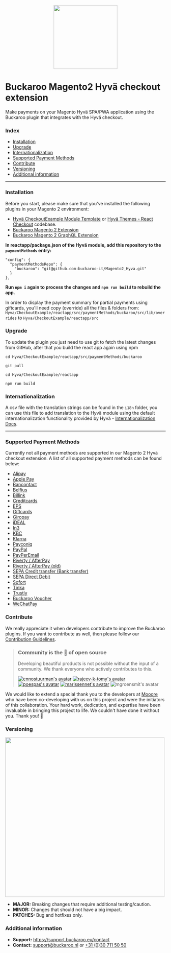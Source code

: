 <p align="center">
  <img src="https://www.buckaroo.nl/media/3577/magento2_hyva_icon.png" width="200px" position="center">
</p>

# Buckaroo Magento2 Hyvä checkout extension
Make payments on your Magento Hyvä SPA/PWA application using the Buckaroo plugin that integrates with the Hyvä checkout.

### Index
- [Installation](#installation)
- [Upgrade](#upgrade)
- [Internationalization](#internationalization)
- [Supported Payment Methods](#supported-payment-methods)
- [Contribute](#contribute)
- [Versioning](#versioning)
- [Additional information](#additional-information)
---

### Installation

Before you start, please make sure that you've installed the following plugins in your Magento 2 environment:

- [Hyvä CheckoutExample Module Template](https://github.com/hyva-themes/magento2-checkout-example)  or  [Hyvä Themes - React Checkout](https://github.com/hyva-themes/magento2-react-checkout)  codebase.
- [Buckaroo Magento 2 Extension](https://github.com/buckaroo-it/Magento2)
- [Buckaroo Magento 2 GraphQL Extension](https://github.com/buckaroo-it/Magento2_GraphQL)

**In reactapp/package.json of the Hyvä module, add this repository to the `paymentMethods` entry:**

```
"config": {
  "paymentMethodsRepo": {
    "buckaroo": "git@github.com:buckaroo-it/Magento2_Hyva.git"
  }
},
```

**Run `npm i` again to process the changes and `npm run build` to rebuild the app.**

In order to display the payment summary for partial payments using giftcards, you'll need copy (override) all the files & folders from: `Hyva/CheckoutExample/reactapp/src/paymentMethods/buckaroo/src/lib/overrides` to `Hyva/CheckoutExample/reactapp/src`

### Upgrade

To update the plugin you just need to use git to fetch the latest changes from GitHub, after that you build the react app again using npm

`cd Hyva/CheckoutExample/reactapp/src/paymentMethods/buckaroo`

`git pull`

`cd Hyva/CheckoutExample/reactapp`

`npm run build`

### Internationalization
A csv file with the translation strings can be found in the `i18n` folder, you can use this file to add translation to the Hyvä module using the default internationalization functionality provided by Hyvä - [ Internationalization Docs](https://hyva-themes.github.io/magento2-react-checkout/i18n/).

---
### Supported Payment Methods
Currently not all payment methods are supported in our Magento 2 Hyvä checkout extension. A list of all supported payment methods can be found below:
- [Alipay](https://docs.buckaroo.io/docs/alipay-1)
- [Apple Pay](https://docs.buckaroo.io//docs/apple-pay)
- [Bancontact](https://docs.buckaroo.io//docs/bancontact)
- [Belfius](https://docs.buckaroo.io/docs/belfius)
- [Billink](https://docs.buckaroo.io/docs/billink)
- [Creditcards](https://docs.buckaroo.io/docs/creditcards)
- [EPS](https://docs.buckaroo.io/docs/eps)
- [Giftcards](https://docs.buckaroo.io/docs/giftcards)
- [Giropay](https://docs.buckaroo.io/docs/giropay)
- [iDEAL](https://docs.buckaroo.io/docs/ideal)
- [In3](https://docs.buckaroo.io/docs/in3)
- [KBC](https://docs.buckaroo.io/docs/kbc)
- [Klarna](https://docs.buckaroo.io/docs/klarna)
- [Payconiq](https://docs.buckaroo.io/docs/payconiq)
- [PayPal](https://docs.buckaroo.io/docs/paypal)
- [PayPerEmail](https://docs.buckaroo.io/docs/payperemail)
- [Riverty / AfterPay](https://docs.buckaroo.io/docs/afterpay)
- [Riverty / AfterPay (old)](https://docs.buckaroo.io/docs/afterpay-old-integration)
- [SEPA Credit transfer (Bank transfer)](https://docs.buckaroo.io/docs/transfer)
- [SEPA Direct Debit](https://docs.buckaroo.io/docs/sepa-direct-debit)
- [Sofort](https://docs.buckaroo.io/docs/sofort)
- [Tinka](https://docs.buckaroo.io/docs/tinka)
- [Trustly](https://docs.buckaroo.io/docs/trustly)
- [Buckaroo Voucher](https://docs.buckaroo.io/docs/buckaroo-voucher)
- [WeChatPay](https://docs.buckaroo.io/docs/wechatpay)

### Contribute
We really appreciate it when developers contribute to improve the Buckaroo plugins.
If you want to contribute as well, then please follow our [Contribution Guidelines](CONTRIBUTING.md).

> ### Community is the :green_heart: of open source
> Developing beautiful products is not possible without the input of a community. We thank everyone who actively contributes to this.
> 
> [![ennostuurman's avatar](https://github.com/ennostuurman.png?size=50)](https://github.com/ennostuurman) [![rajeev-k-tomy's avatar](https://github.com/rajeev-k-tomy.png?size=50)](https://github.com/rajeev-k-tomy) [![poespas's avatar](https://github.com/poespas.png?size=50)](https://github.com/poespas) [![marissennet's avatar](https://github.com/marissennet.png?size=50)](https://github.com/marissennet) ![mgroensmit's avatar](https://avatars.githubusercontent.com/u/63691247?s=50)

We would like to extend a special thank you to the developers at [Mooore](https://www.mooore.nl/) who have been co-developing with us on this project and were the initiators of this collaboration. Your hard work, dedication, and expertise have been invaluable in bringing this project to life. We couldn't have done it without you. Thank you! :raised_hands:

### Versioning 
<p align="left">
  <img src="https://www.buckaroo.nl/media/3480/magento_versioning.png" width="500px" position="center">
</p>

- **MAJOR:** Breaking changes that require additional testing/caution.
- **MINOR:** Changes that should not have a big impact.
- **PATCHES:** Bug and hotfixes only.


### Additional information
- **Support:** https://support.buckaroo.eu/contact
- **Contact:** [support@buckaroo.nl](mailto:support@buckaroo.nl) or [+31 (0)30 711 50 50](tel:+310307115050)
